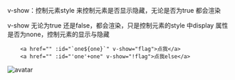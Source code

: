 v-show：控制元素style 来控制元素是否显示隐藏，无论是否为true 都会渲染

v-show 无论为true 还是false，都会渲染，只是控制元素的style 中display 属性是否为none，控制元素的显示与隐藏
  
        <a href="" :id="`one${one}`" v-show="flag">点我</a>
        <a href="" :id="'one'+one" v-show="!flag">点我else</a>
![avatar](/assets/v-show.png)